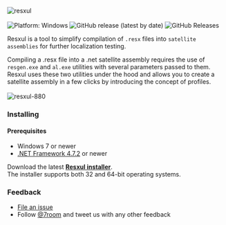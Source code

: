 ![resxul](https://user-images.githubusercontent.com/2874236/71533599-b0bfe800-290a-11ea-8818-65ffdb72651d.png)
<br/>
<br/>
![Platform: Windows](https://img.shields.io/badge/platform-windows-brightgreen.svg)
![GitHub release (latest by date)](https://img.shields.io/github/v/release/paulem/resxul)
![GitHub Releases](https://img.shields.io/github/downloads/paulem/resxul/latest/total)

Resxul is a tool to simplify compilation of `.resx` files into `satellite assemblies` for further localization testing.

Compiling a .resx file into a .net satellite assembly requires the use of `resgen.exe` and `al.exe` utilities with several parameters passed to them. Resxul uses these two utilities under the hood and allows you to create a satellite assembly in a few clicks by introducing the concept of profiles.
<br/>
<br/>
![resxul-880](https://user-images.githubusercontent.com/2874236/71559020-49b94500-2a6a-11ea-982e-6c8e630e77cf.png)

### Installing

#### Prerequisites
* Windows 7 or newer
* [.NET Framework 4.7.2](https://dotnet.microsoft.com/download/dotnet-framework) or newer

Download the latest **[Resxul installer](https://github.com/paulem/resxul/releases/latest)**.<br/>
The installer supports both 32 and 64-bit operating systems.

### Feedback
* [File an issue](https://github.com/paulem/resxul/issues)
* Follow [@7room](https://twitter.com/7room) and tweet us with any other feedback
